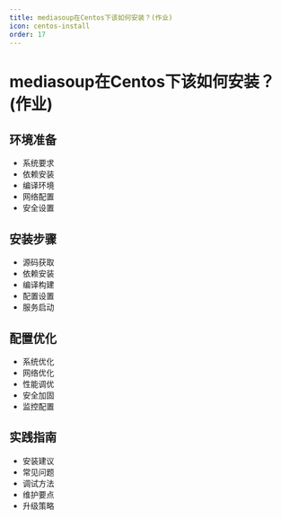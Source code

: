 ```yaml
---
title: mediasoup在Centos下该如何安装？(作业)
icon: centos-install
order: 17
---
```


# mediasoup在Centos下该如何安装？(作业)

## 环境准备
- 系统要求
- 依赖安装
- 编译环境
- 网络配置
- 安全设置

## 安装步骤
- 源码获取
- 依赖安装
- 编译构建
- 配置设置
- 服务启动

## 配置优化
- 系统优化
- 网络优化
- 性能调优
- 安全加固
- 监控配置

## 实践指南
- 安装建议
- 常见问题
- 调试方法
- 维护要点
- 升级策略
